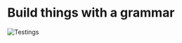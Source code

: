 # Build things with a grammar
![Testings](https://github.com/TheRiver/rusty-grammar/actions/workflows/rust.yml/badge.svg)